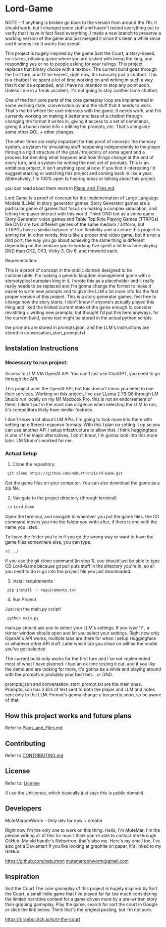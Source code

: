 # Lord-Game

NOTE - If anything is broken go back to the version from around the 7th. It should work, but I changed some stuff and haven't tested everything out to verify that I have in fact fixed everything. I made a new branch to preserve a working version of the game and just merged it since it's been a while since and it seems like it works fine overall. 



This project is hugely inspired by the game Sort the Court, a story-based, no-stakes, relaxing game where you are tasked with being the king, and responding yes or no to people asking for your rulings. This project replaces that binary choice with a textbox. The current build goes through the first turn, and I'll be honest, right now, it's basically just a chatbot. This is a chatbot I've spent a lot of time working on and writing in such a way that it can be expanded, and I have no intention to stop any point soon. Unless I die in a freak accident, it's not going to stay another lame chatbot. 

One of the four core parts of the core gameplay loop are implemented in some working state, conversation.py and the stuff that it needs to work. That's the bit where the user interacts with the game. It needs work, and I'm currently working on making it better and less of a chatbot through changing the format it writes in, giving it access to a set of commands, giving it a bunch more info + editing the prompts, etc. That's alongside some other QOL + other changes.

The other three are really important for this proof of concept: the memory system, a system for simulating stuff happening independently to the player through a rigid structure of the goal / trajectory of some agent and a process for deciding what happens and how things change at the end of every turn, and a system for writing the next set of prompts. This is an ambitious project, it isn't anything special now. If you find it interesting I'd suggest starring or watching this project and coming back in like a year. Alternatively, I'm 100% open to hearing ideas or talking about this project.

you can read about them more in [Plans_and_Files.md](Plans_and_files.md).


Lord Game is a proof of concept for the implementation of Large Language Models (LLMs) in story generator games. Story Generator games are a particular genre of games that focus on making a complex simulation, and letting the player interact with this world. Think DND but as a video game. Story Generator video games and Table Top Role Playing Games (TTRPGs) like DND are two different genres of the same medium / artform, but TTRPGs have a similar balance of true flexibility and structure this project is aiming for. In other words, this is like a proper dnd video game, but it's not a dnd port, the way you go about achieving the same thing is different depending on the medium you're working I've spent a lot less time playing DND than CK2, CK3, Vicky 3, Civ 6, and rimworld each. 

Representation:

This is a proof of concept in the public domain designed to be customizable. I'm making a generic kingdom management game with a steryotypical europian king in it. I wrote this as a placeholder and it really really needs to be replaced and I'm gonna change the format to make it easier to write new prompts and to give the LLM a lot more info for the first proper version of this project. This is a story generator games, feel free to change how the story starts. I don't know if anyone's actually played this thing and liked the limited current state of the game enough to consider revistiting + writing new prompts, but thought I'd put this here anyways. for the current build, some text might be stored in the actual python scripts.

 the prompts are stored in prompts.json, and the LLM's instructions are stored in conversation_start_prompt.txt

## Instalation Instructions

### Necessary to run project:

Access to LLM VIA OpenAI API. You can't just use ChatGPT, you need to go through the API.

This project uses the OpenAI API, but this doesn't mean you need to use their services. Working on this project, I've use LLama 2 7B Q8 through LM Studio run locally on my M1 Macbook Pro. this is not an endorsement of them, I didn't put in the most due diligence when selecting the LLM to run, it's competitors likely have similar features. 

I don't know a lot about LLM APIs. I'm going to look more into them with setting up different response formats. With this I plan on setting it up so you can use another API / setup infastructure to allow that. I think huggingface is one of the major alternatives, I don't know, I'm gonna look into this more later. LM Studio's worked for me.


### Actual Setup

1. Clone the repository:

```bash
 git clone https://github.com/neburtron/Lord-Game.git
```

Get the game files on your computer. You can also download the game as a zip file.

2. Navigate to the project directory (through terminal)

```bash
 cd Lord-Game
```

Open the terminal, and navigate to wherever you put the game files. the CD command moves you into the folder you write after, if there is one with the name you listed. 

To leave the folder you're in if you go the wrong way or want to have the game files somewhere else, you can type:
```bash
cd ../
```

If you use the git clone command (in step 1), you should just be able to type CD Lord-Game because git pull puts stuff in the directory you're in, so all you need to do is go into the project file you just downloaded.

3. Install requirements

```bash
 pip install -r requirements.txt
```

4. Run Project

Just run the main.py script!

```bash
 python main.py
```

main.py should ask you to select your LLM's settings. If you type 'Y', a tkinter window should open and let you select your settings. Right now only OpenAI's API works, multiple tabs are there for when I setup Huggingface or whatever other API stuff. Later which tab you close on will be the model you've got selected. 

The current build only works for the first turn and I've not implemented most of what I have planned. I had an ok time testing it out, and if you like the demo and are looking for more, it's gonna be a while and playing around with the prompts is probably your best bet... or DND. 

prompts.json and conversation_start_prompt.txt are the main ones. Prompts.json has 2 bits of text sent to both the player and LLM and notes sent only to the LLM. Format's gonna change a ton pretty soon, so be aware of that. 

## How this project works and future plans

Refer to [Plans_and_Files.md](Plans_and_files.md)

## Contributing

Refer to [CONTRIBUTING.md](CONTRIBUTING.md)


## License

Refer to: [License](LICENSE)

(I use the Unlicense, which basically just says this is public domain)

## Developers

MuteMaroonWorm - Only dev for now + creator

Right now I'm the only one to work on this thing. Hello, I'm MuteMar, I'm the person writing all of this for now. I think you're able to contact me through GitHub. My old handle's Neburtron, that's also me. Here's my email too. I've also got a Deviantart if you like looking at graphite on paper, it's linked to my GitHub.

https://github.com/neburtron
mutemaroonworm@gmail.com



## Inspiration

Sort the Court
The core gameplay of this project is hugely inspired by Sort the Court, a small indie game that I've played far far too much considering the limited narrative content for a game driven more by a pre-written story than gripping gameplay. Play the game. search for sort the court in Google or click the link below. Think that's the original posting, but I'm not sure.

https://graebor.itch.io/sort-the-court
